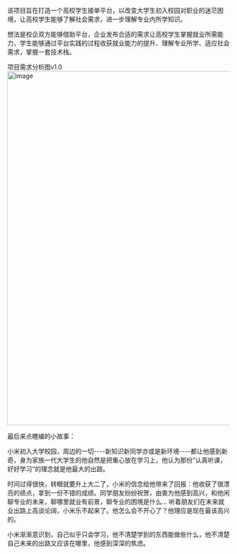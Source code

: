 该项目旨在打造一个高校学生接单平台，以改变大学生初入校园对职业的迷茫困境，让高校学生能够了解社会需求，进一步理解专业内所学知识。

想法是校企双方能够借助平台，企业发布合适的需求让高校学生掌握就业所需能力，学生能够通过平台实践的过程收获就业能力的提升、理解专业所学、适应社会需求，掌握一套技术栈。

项目需求分析图v1.0
<img width="801" alt="image" src="https://github.com/user-attachments/assets/d357cae5-56af-42b5-a3b7-1944a93ec66c">

最后来点瞎编的小故事：

小米初入大学校园，周边的一切----新知识新同学亦或是新环境----都让他感到新奇，身为家族一代大学生的他自然是把重心放在学习上，他认为那份”认真听课，好好学习“的理念就是他最大的出路。

时间过得很快，转眼就要升上大二了，小米的信念给他带来了回报：他收获了很漂亮的绩点，拿到一份不错的成绩。同学朋友纷纷祝贺，由衷为他感到高兴，和他闲聊专业的未来，聊哪里就业有前景，聊专业的困境是什么...
听着朋友们在未来就业出路上高谈论阔，小米乐不起来了。他怎么会不开心了？他理应是现在最该高兴的。

小米渐渐意识到，自己似乎只会学习，他不清楚学到的东西能做些什么，他不清楚自己未来的出路又应该在哪里，他感到深深的焦虑。
